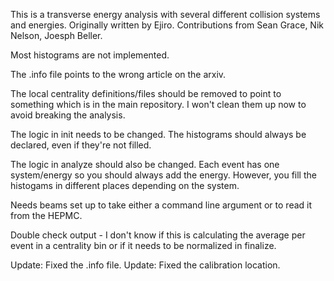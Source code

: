 This is a transverse energy analysis with several different collision systems and energies.  Originally written by Ejiro.  Contributions from Sean Grace, Nik Nelson, Joesph Beller.

Most histograms are not implemented.

The .info file points to the wrong article on the arxiv.

The local centrality definitions/files should be removed to point to something which is in the main repository.  I won't clean them up now to avoid breaking the analysis.

The logic in init needs to be changed.  The histograms should always be declared, even if they're not filled.

The logic in analyze should also be changed.  Each event has one system/energy so you should always add the energy.  However, you fill the histogams in different places depending on the system.

Needs beams set up to take either a command line argument or to read it from the HEPMC.

Double check output - I don't know if this is calculating the average per event in a centrality bin or if it needs to be normalized in finalize.

Update: Fixed the .info file.
Update: Fixed the calibration location.
